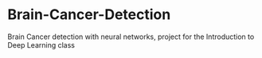 # Brain-Cancer-Detection
Brain Cancer detection with neural networks, project for the Introduction to Deep Learning class
